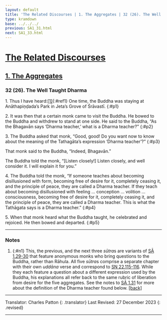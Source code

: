 ```yaml
---
layout: default
title: 'The Related Discourses | 1. The Aggregates | 32 (26). The Well Taught Dharma'
type: kramdown
base: ../../../
previous: SA1_31.html
next: SA1_33.html
---
```


# [The Related Discourses](../index.html)
## [1. The Aggregates](index.html)
### 32 (26). The Well Taught Dharma

1\. Thus I have heard:[\[1\]](#n1){:#ref1} One time, the Buddha was staying at Anāthapiṇḍada’s Park in Jeta’s Grove of Śrāvastī.
{:#p1}

2\. It was then that a certain monk came to visit the Buddha. He bowed to the Buddha and withdrew to stand at one side. He said to the Buddha, “As the Bhagavān says ‘Dharma teacher,’ what is a Dharma teacher?”
{:#p2}

3\. The Buddha asked that monk, “Good, good! Do you want now to know about the meaning of the Tathagāta’s expression ‘Dharma teacher’?”
{:#p3}

That monk said to the Buddha, “Indeed, Bhagavān.”


The Buddha told the monk, “[Listen closely!] Listen closely, and well consider it. I will explain it for you.”


4\. The Buddha told the monk, “If someone teaches about becoming disillusioned with form, becoming free of desire for it, completely ceasing it, and the principle of peace, they are called a Dharma teacher. If they teach about becoming disillusioned with feeling … conception … volition … consciousness, becoming free of desire for it, completely ceasing it, and the principle of peace, they are called a Dharma teacher. This is what the Tathāgata says is a Dharma teacher.”
{:#p4}

5\. When that monk heard what the Buddha taught, he celebrated and rejoiced. He then bowed and departed.
{:#p5}

---

### Notes

1. {:#n1} This, the previous, and the next three <em>sūtra</em>s are variants of <a href="SA1_29.html" target="_blank">SĀ 1.29-30</a> that feature anonymous monks who bring questions to the Buddha, rather than Rāhula. All five <em>sūtra</em>s comprise a separate chapter with their own <em>uddāna</em> verse and correspond to <a href="https://suttacentral.net/sn22.115/en/sujato" target="_blank">SN 22.115-116</a>. While they each feature a question about a different expression used by the Buddha, his explanations all refer back to the same rubric of liberation from desire for the five aggregates. See the notes to <a href="SA1_31.html#n2" target="_blank">SĀ 1.31</a> for more about the definition of the Dharma teacher found below. [\[back\]](#ref1)

---

Translator: Charles Patton
{: .translator}
Last Revised: 27 December 2023
{: .revised}

---